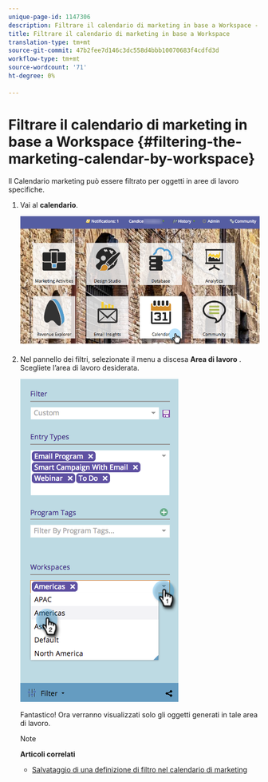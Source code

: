 ```yaml
---
unique-page-id: 1147306
description: Filtrare il calendario di marketing in base a Workspace - Documenti Marketo - Documentazione prodotto
title: Filtrare il calendario di marketing in base a Workspace
translation-type: tm+mt
source-git-commit: 47b2fee7d146c3dc558d4bbb10070683f4cdfd3d
workflow-type: tm+mt
source-wordcount: '71'
ht-degree: 0%

---
```



# Filtrare il calendario di marketing in base a Workspace {#filtering-the-marketing-calendar-by-workspace}

Il Calendario marketing può essere filtrato per oggetti in aree di lavoro specifiche.

1. Vai al **calendario**.

   ![](assets/2017-05-10-15-30-47-1.png)

1. Nel pannello dei filtri, selezionate il menu a discesa **Area di lavoro** . Scegliete l’area di lavoro desiderata.

   ![](assets/image2014-9-24-11-3a34-3a6.png)

   Fantastico! Ora verranno visualizzati solo gli oggetti generati in tale area di lavoro.

   >[!NOTE]
   >
   >**Articoli correlati**
   >
   >    
   >    
   >    * [Salvataggio di una definizione di filtro nel calendario di marketing](saving-a-filter-definition-in-the-marketing-calendar.md)


